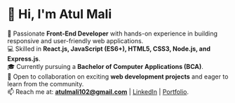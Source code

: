 # 👋 Hi, I'm Atul Mali  

🚀 Passionate **Front-End Developer** with hands-on experience in building responsive and user-friendly web applications.  
💻 Skilled in **React.js, JavaScript (ES6+), HTML5, CSS3, Node.js, and Express.js**.  
🎓 Currently pursuing a **Bachelor of Computer Applications (BCA)**.  
🤝 Open to collaboration on exciting **web development projects** and eager to learn from the community.  
📫 Reach me at: **atulmali102@gmail.com** | [LinkedIn](https://www.linkedin.com/in/atulmali) | [Portfolio](https://portfolio-website-eosin-omega.vercel.app).
<!---
atulmali18/atulmali18 is a ✨ special ✨ repository because its `README.md` (this file) appears on your GitHub profile.
You can click the Preview link to take a look at your changes.
--->
